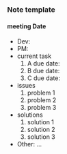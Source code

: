 ### Note template
#### meeting Date

* Dev: <name>
* PM: <name>
* current task
  1. A due date: 
  2. B due date:
  3. C due date:
* issues
  1. problem 1
  2. problem 2
  3. problem 3
* solutions
  1. solution 1
  2. solution 2
  3. solution 3
* Other: 
  ...
  
